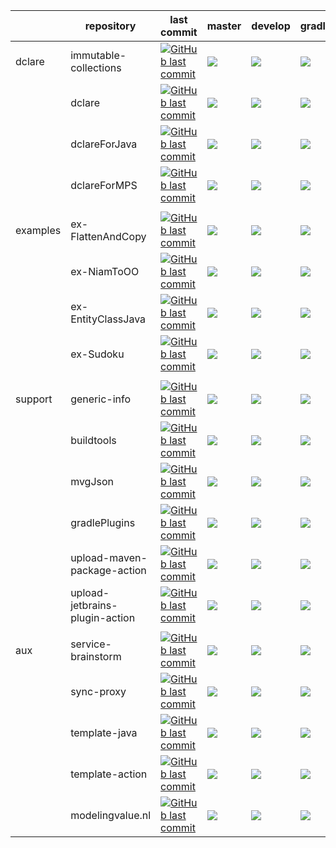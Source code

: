 |       | repository | last commit  | master | develop | gradle&#8209;candidate |
|-------|------------|--------------|--------|---------|------------------------|
| dclare | immutable-collections | [![GitHub last commit](https://img.shields.io/github/last-commit/ModelingValueGroup/immutable-collections/develop?style=for-the-badge)](https://github.com/ModelingValueGroup/immutable-collections) | [![](https://github.com/ModelingValueGroup/immutable-collections/workflows/build/badge.svg?branch=master)](https://github.com/ModelingValueGroup/immutable-collections/actions) | [![](https://github.com/ModelingValueGroup/immutable-collections/workflows/build/badge.svg?branch=develop)](https://github.com/ModelingValueGroup/immutable-collections/actions) | [![](https://github.com/ModelingValueGroup/immutable-collections/workflows/build/badge.svg?branch=gradle-candidate)](https://github.com/ModelingValueGroup/immutable-collections/actions) |
|  | dclare | [![GitHub last commit](https://img.shields.io/github/last-commit/ModelingValueGroup/dclare/develop?style=for-the-badge)](https://github.com/ModelingValueGroup/dclare) | [![](https://github.com/ModelingValueGroup/dclare/workflows/build/badge.svg?branch=master)](https://github.com/ModelingValueGroup/dclare/actions) | [![](https://github.com/ModelingValueGroup/dclare/workflows/build/badge.svg?branch=develop)](https://github.com/ModelingValueGroup/dclare/actions) | [![](https://github.com/ModelingValueGroup/dclare/workflows/build/badge.svg?branch=gradle-candidate)](https://github.com/ModelingValueGroup/dclare/actions) |
|  | dclareForJava | [![GitHub last commit](https://img.shields.io/github/last-commit/ModelingValueGroup/dclareForJava/develop?style=for-the-badge)](https://github.com/ModelingValueGroup/dclareForJava) | [![](https://github.com/ModelingValueGroup/dclareForJava/workflows/build/badge.svg?branch=master)](https://github.com/ModelingValueGroup/dclareForJava/actions) | [![](https://github.com/ModelingValueGroup/dclareForJava/workflows/build/badge.svg?branch=develop)](https://github.com/ModelingValueGroup/dclareForJava/actions) | [![](https://github.com/ModelingValueGroup/dclareForJava/workflows/build/badge.svg?branch=gradle-candidate)](https://github.com/ModelingValueGroup/dclareForJava/actions) |
|  | dclareForMPS | [![GitHub last commit](https://img.shields.io/github/last-commit/ModelingValueGroup/dclareForMPS/develop?style=for-the-badge)](https://github.com/ModelingValueGroup/dclareForMPS) | [![](https://github.com/ModelingValueGroup/dclareForMPS/workflows/build/badge.svg?branch=master)](https://github.com/ModelingValueGroup/dclareForMPS/actions) | [![](https://github.com/ModelingValueGroup/dclareForMPS/workflows/build/badge.svg?branch=develop)](https://github.com/ModelingValueGroup/dclareForMPS/actions) | [![](https://github.com/ModelingValueGroup/dclareForMPS/workflows/build/badge.svg?branch=gradle-candidate)](https://github.com/ModelingValueGroup/dclareForMPS/actions) |
|       |            |              |        |         |                        |
| examples | ex-FlattenAndCopy | [![GitHub last commit](https://img.shields.io/github/last-commit/ModelingValueGroup/ex-FlattenAndCopy/master?style=for-the-badge)](https://github.com/ModelingValueGroup/ex-FlattenAndCopy) | [![](https://github.com/ModelingValueGroup/ex-FlattenAndCopy/workflows/notYetImplemented/badge.svg?branch=master)](https://github.com/ModelingValueGroup/ex-FlattenAndCopy/actions) | [![](https://github.com/ModelingValueGroup/ex-FlattenAndCopy/workflows/notYetImplemented/badge.svg?branch=develop)](https://github.com/ModelingValueGroup/ex-FlattenAndCopy/actions) | [![](https://github.com/ModelingValueGroup/ex-FlattenAndCopy/workflows/notYetImplemented/badge.svg?branch=gradle-candidate)](https://github.com/ModelingValueGroup/ex-FlattenAndCopy/actions) |
|  | ex-NiamToOO | [![GitHub last commit](https://img.shields.io/github/last-commit/ModelingValueGroup/ex-NiamToOO/master?style=for-the-badge)](https://github.com/ModelingValueGroup/ex-NiamToOO) | [![](https://github.com/ModelingValueGroup/ex-NiamToOO/workflows/notYetImplemented/badge.svg?branch=master)](https://github.com/ModelingValueGroup/ex-NiamToOO/actions) | [![](https://github.com/ModelingValueGroup/ex-NiamToOO/workflows/notYetImplemented/badge.svg?branch=develop)](https://github.com/ModelingValueGroup/ex-NiamToOO/actions) | [![](https://github.com/ModelingValueGroup/ex-NiamToOO/workflows/notYetImplemented/badge.svg?branch=gradle-candidate)](https://github.com/ModelingValueGroup/ex-NiamToOO/actions) |
|  | ex-EntityClassJava | [![GitHub last commit](https://img.shields.io/github/last-commit/ModelingValueGroup/ex-EntityClassJava/master?style=for-the-badge)](https://github.com/ModelingValueGroup/ex-EntityClassJava) | [![](https://github.com/ModelingValueGroup/ex-EntityClassJava/workflows/notYetImplemented/badge.svg?branch=master)](https://github.com/ModelingValueGroup/ex-EntityClassJava/actions) | [![](https://github.com/ModelingValueGroup/ex-EntityClassJava/workflows/notYetImplemented/badge.svg?branch=develop)](https://github.com/ModelingValueGroup/ex-EntityClassJava/actions) | [![](https://github.com/ModelingValueGroup/ex-EntityClassJava/workflows/notYetImplemented/badge.svg?branch=gradle-candidate)](https://github.com/ModelingValueGroup/ex-EntityClassJava/actions) |
|  | ex-Sudoku | [![GitHub last commit](https://img.shields.io/github/last-commit/ModelingValueGroup/ex-Sudoku/master?style=for-the-badge)](https://github.com/ModelingValueGroup/ex-Sudoku) | [![](https://github.com/ModelingValueGroup/ex-Sudoku/workflows/notYetImplemented/badge.svg?branch=master)](https://github.com/ModelingValueGroup/ex-Sudoku/actions) | [![](https://github.com/ModelingValueGroup/ex-Sudoku/workflows/notYetImplemented/badge.svg?branch=develop)](https://github.com/ModelingValueGroup/ex-Sudoku/actions) | [![](https://github.com/ModelingValueGroup/ex-Sudoku/workflows/notYetImplemented/badge.svg?branch=gradle-candidate)](https://github.com/ModelingValueGroup/ex-Sudoku/actions) |
|       |            |              |        |         |                        |
| support | generic-info | [![GitHub last commit](https://img.shields.io/github/last-commit/ModelingValueGroup/generic-info/master?style=for-the-badge)](https://github.com/ModelingValueGroup/generic-info) | [![](https://github.com/ModelingValueGroup/generic-info/workflows/check/badge.svg?branch=master)](https://github.com/ModelingValueGroup/generic-info/actions) | [![](https://github.com/ModelingValueGroup/generic-info/workflows/check/badge.svg?branch=develop)](https://github.com/ModelingValueGroup/generic-info/actions) | [![](https://github.com/ModelingValueGroup/generic-info/workflows/check/badge.svg?branch=gradle-candidate)](https://github.com/ModelingValueGroup/generic-info/actions) |
|  | buildtools | [![GitHub last commit](https://img.shields.io/github/last-commit/ModelingValueGroup/buildtools/master?style=for-the-badge)](https://github.com/ModelingValueGroup/buildtools) | [![](https://github.com/ModelingValueGroup/buildtools/workflows/build/badge.svg?branch=master)](https://github.com/ModelingValueGroup/buildtools/actions) | [![](https://github.com/ModelingValueGroup/buildtools/workflows/build/badge.svg?branch=develop)](https://github.com/ModelingValueGroup/buildtools/actions) | [![](https://github.com/ModelingValueGroup/buildtools/workflows/build/badge.svg?branch=gradle-candidate)](https://github.com/ModelingValueGroup/buildtools/actions) |
|  | mvgJson | [![GitHub last commit](https://img.shields.io/github/last-commit/ModelingValueGroup/mvgJson/develop?style=for-the-badge)](https://github.com/ModelingValueGroup/mvgJson) | [![](https://github.com/ModelingValueGroup/mvgJson/workflows/build/badge.svg?branch=master)](https://github.com/ModelingValueGroup/mvgJson/actions) | [![](https://github.com/ModelingValueGroup/mvgJson/workflows/build/badge.svg?branch=develop)](https://github.com/ModelingValueGroup/mvgJson/actions) | [![](https://github.com/ModelingValueGroup/mvgJson/workflows/build/badge.svg?branch=gradle-candidate)](https://github.com/ModelingValueGroup/mvgJson/actions) |
|  | gradlePlugins | [![GitHub last commit](https://img.shields.io/github/last-commit/ModelingValueGroup/gradlePlugins/develop?style=for-the-badge)](https://github.com/ModelingValueGroup/gradlePlugins) | [![](https://github.com/ModelingValueGroup/gradlePlugins/workflows/build/badge.svg?branch=master)](https://github.com/ModelingValueGroup/gradlePlugins/actions) | [![](https://github.com/ModelingValueGroup/gradlePlugins/workflows/build/badge.svg?branch=develop)](https://github.com/ModelingValueGroup/gradlePlugins/actions) | [![](https://github.com/ModelingValueGroup/gradlePlugins/workflows/build/badge.svg?branch=gradle-candidate)](https://github.com/ModelingValueGroup/gradlePlugins/actions) |
|  | upload-maven-package-action | [![GitHub last commit](https://img.shields.io/github/last-commit/ModelingValueGroup/upload-maven-package-action/master?style=for-the-badge)](https://github.com/ModelingValueGroup/upload-maven-package-action) | [![](https://github.com/ModelingValueGroup/upload-maven-package-action/workflows/test/badge.svg?branch=master)](https://github.com/ModelingValueGroup/upload-maven-package-action/actions) | [![](https://github.com/ModelingValueGroup/upload-maven-package-action/workflows/test/badge.svg?branch=develop)](https://github.com/ModelingValueGroup/upload-maven-package-action/actions) | [![](https://github.com/ModelingValueGroup/upload-maven-package-action/workflows/test/badge.svg?branch=gradle-candidate)](https://github.com/ModelingValueGroup/upload-maven-package-action/actions) |
|  | upload-jetbrains-plugin-action | [![GitHub last commit](https://img.shields.io/github/last-commit/ModelingValueGroup/upload-jetbrains-plugin-action/master?style=for-the-badge)](https://github.com/ModelingValueGroup/upload-jetbrains-plugin-action) | [![](https://github.com/ModelingValueGroup/upload-jetbrains-plugin-action/workflows/test/badge.svg?branch=master)](https://github.com/ModelingValueGroup/upload-jetbrains-plugin-action/actions) | [![](https://github.com/ModelingValueGroup/upload-jetbrains-plugin-action/workflows/test/badge.svg?branch=develop)](https://github.com/ModelingValueGroup/upload-jetbrains-plugin-action/actions) | [![](https://github.com/ModelingValueGroup/upload-jetbrains-plugin-action/workflows/test/badge.svg?branch=gradle-candidate)](https://github.com/ModelingValueGroup/upload-jetbrains-plugin-action/actions) |
|       |            |              |        |         |                        |
| aux | service-brainstorm | [![GitHub last commit](https://img.shields.io/github/last-commit/ModelingValueGroup/service-brainstorm/develop?style=for-the-badge)](https://github.com/ModelingValueGroup/service-brainstorm) | [![](https://github.com/ModelingValueGroup/service-brainstorm/workflows/build/badge.svg?branch=master)](https://github.com/ModelingValueGroup/service-brainstorm/actions) | [![](https://github.com/ModelingValueGroup/service-brainstorm/workflows/build/badge.svg?branch=develop)](https://github.com/ModelingValueGroup/service-brainstorm/actions) | [![](https://github.com/ModelingValueGroup/service-brainstorm/workflows/build/badge.svg?branch=gradle-candidate)](https://github.com/ModelingValueGroup/service-brainstorm/actions) |
|  | sync-proxy | [![GitHub last commit](https://img.shields.io/github/last-commit/ModelingValueGroup/sync-proxy/develop?style=for-the-badge)](https://github.com/ModelingValueGroup/sync-proxy) | [![](https://github.com/ModelingValueGroup/sync-proxy/workflows/build/badge.svg?branch=master)](https://github.com/ModelingValueGroup/sync-proxy/actions) | [![](https://github.com/ModelingValueGroup/sync-proxy/workflows/build/badge.svg?branch=develop)](https://github.com/ModelingValueGroup/sync-proxy/actions) | [![](https://github.com/ModelingValueGroup/sync-proxy/workflows/build/badge.svg?branch=gradle-candidate)](https://github.com/ModelingValueGroup/sync-proxy/actions) |
|  | template-java | [![GitHub last commit](https://img.shields.io/github/last-commit/ModelingValueGroup/template-java/master?style=for-the-badge)](https://github.com/ModelingValueGroup/template-java) | [![](https://github.com/ModelingValueGroup/template-java/workflows/build/badge.svg?branch=master)](https://github.com/ModelingValueGroup/template-java/actions) | [![](https://github.com/ModelingValueGroup/template-java/workflows/build/badge.svg?branch=develop)](https://github.com/ModelingValueGroup/template-java/actions) | [![](https://github.com/ModelingValueGroup/template-java/workflows/build/badge.svg?branch=gradle-candidate)](https://github.com/ModelingValueGroup/template-java/actions) |
|  | template-action | [![GitHub last commit](https://img.shields.io/github/last-commit/ModelingValueGroup/template-action/master?style=for-the-badge)](https://github.com/ModelingValueGroup/template-action) | [![](https://github.com/ModelingValueGroup/template-action/workflows/build/badge.svg?branch=master)](https://github.com/ModelingValueGroup/template-action/actions) | [![](https://github.com/ModelingValueGroup/template-action/workflows/build/badge.svg?branch=develop)](https://github.com/ModelingValueGroup/template-action/actions) | [![](https://github.com/ModelingValueGroup/template-action/workflows/build/badge.svg?branch=gradle-candidate)](https://github.com/ModelingValueGroup/template-action/actions) |
|  | modelingvalue.nl | [![GitHub last commit](https://img.shields.io/github/last-commit/ModelingValueGroup/modelingvalue.nl/master?style=for-the-badge)](https://github.com/ModelingValueGroup/modelingvalue.nl) | [![](https://github.com/ModelingValueGroup/modelingvalue.nl/workflows/none/badge.svg?branch=master)](https://github.com/ModelingValueGroup/modelingvalue.nl/actions) | [![](https://github.com/ModelingValueGroup/modelingvalue.nl/workflows/none/badge.svg?branch=develop)](https://github.com/ModelingValueGroup/modelingvalue.nl/actions) | [![](https://github.com/ModelingValueGroup/modelingvalue.nl/workflows/none/badge.svg?branch=gradle-candidate)](https://github.com/ModelingValueGroup/modelingvalue.nl/actions) |
